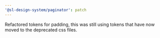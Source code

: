 ```yaml
---
'@sl-design-system/paginator': patch
---
```


Refactored tokens for padding, this was still using tokens that have now moved to the deprecated css files.
